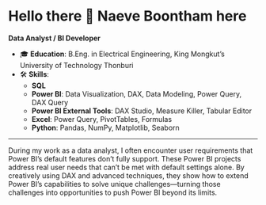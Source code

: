 # Hello there 👋 Naeve Boontham here  
**Data Analyst / BI Developer**

- 🎓 **Education**: B.Eng. in Electrical Engineering, King Mongkut’s University of Technology Thonburi  
- 🛠️ **Skills**:
  - **SQL**
  - **Power BI**: Data Visualization, DAX, Data Modeling, Power Query, DAX Query
  - **Power BI External Tools**: DAX Studio, Measure Killer, Tabular Editor
  - **Excel**: Power Query, PivotTables, Formulas
  - **Python**: Pandas, NumPy, Matplotlib, Seaborn

---

During my work as a data analyst, I often encounter user requirements that Power BI’s default features don’t fully support. These Power BI projects address real user needs that can’t be met with default settings alone. By creatively using DAX and advanced techniques, they show how to extend Power BI’s capabilities to solve unique challenges—turning those challenges into opportunities to push Power BI beyond its limits.
